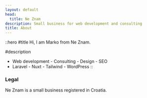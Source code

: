```yaml
---
layout: default
head:
  title: Ne Znam
description: Small business for web development and consulting
title: About
---
```


::hero
#title
Hi, I am Marko from Ne Znam.

#description
- Web development - Consulting - Design - SEO
- Laravel - Nuxt - Tailwind - WordPress
::

### Legal

Ne Znam is a small business registered in Croatia.
